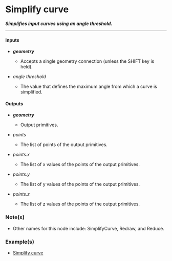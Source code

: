 # Simplify curve

**_Simplifies input curves using an angle threshold._**

---


#### Inputs

* **_geometry_**

  * Accepts a single geometry connection (unless the SHIFT key is held).

* _angle threshold_

  * The value that defines the maximum angle from which a curve is simplified.


#### Outputs

* **_geometry_**

  * Output primitives.

* _points_

  * The list of points of the output primitives.

* _points.x_

  * The list of x values of the points of the output primitives.

* _points.y_

  * The list of y values of the points of the output primitives.

* _points.z_

  * The list of z values of the points of the output primitives.


### Note(s)

* Other names for this node include: SimplifyCurve, Redraw, and Reduce.


### Example(s)

* <a href="https://creator.trimble.com/graph?assetURI=whp:602011e5-001e-49a2-abab-2b0af58c58fd&version=latest" target="_blank">Simplify curve</a>